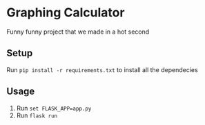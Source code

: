 # Graphing Calculator
Funny funny project that we made in a hot second

## Setup
Run `pip install -r requirements.txt` to install all the dependecies

## Usage
1. Run `set FLASK_APP=app.py`
2. Run `flask run`